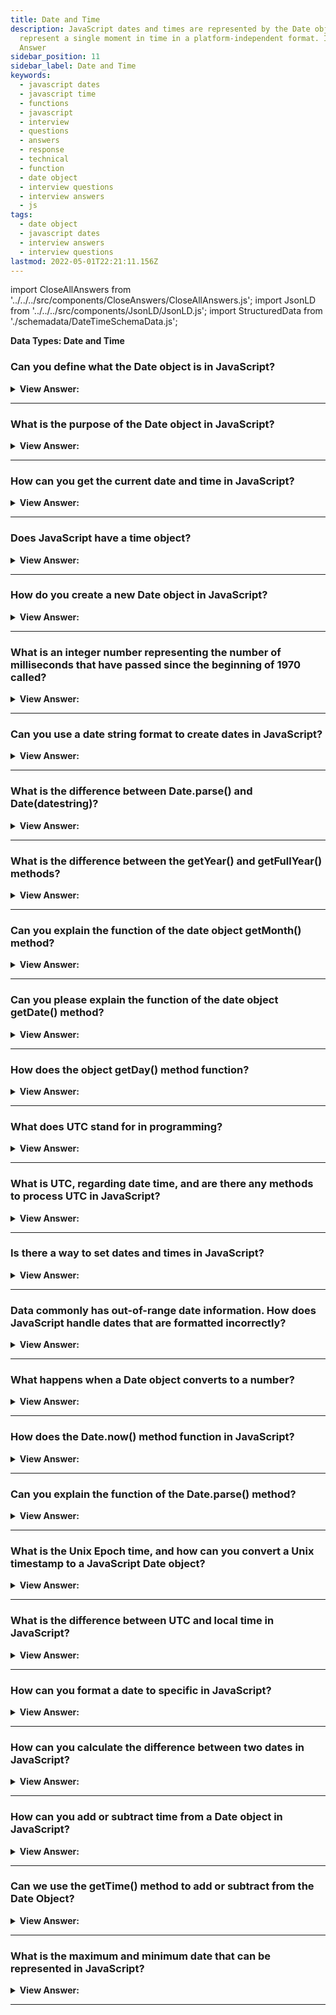 ```yaml
---
title: Date and Time
description: JavaScript dates and times are represented by the Date object. Date objects
  represent a single moment in time in a platform-independent format. Interview
  Answer
sidebar_position: 11
sidebar_label: Date and Time
keywords:
  - javascript dates
  - javascript time
  - functions
  - javascript
  - interview
  - questions
  - answers
  - response
  - technical
  - function
  - date object
  - interview questions
  - interview answers
  - js
tags:
  - date object
  - javascript dates
  - interview answers
  - interview questions
lastmod: 2022-05-01T22:21:11.156Z
---
```


import CloseAllAnswers from '../../../src/components/CloseAnswers/CloseAllAnswers.js';
import JsonLD from '../../../src/components/JsonLD/JsonLD.js';
import StructuredData from './schemadata/DateTimeSchemaData.js';

<JsonLD data={StructuredData} />

<head>
  <title>Date and Time | JavaScript Frontend Phone Interview Answers</title>
</head>

**Data Types: Date and Time**

<CloseAllAnswers />

### Can you define what the Date object is in JavaScript?

<details>
  <summary><strong>View Answer:</strong></summary>
  <div>
  <div><strong>Interview Response:</strong> The Date object is a built-in object in JavaScript that represents a specific point in time and provides methods for working with dates and times.
</div><br />
  <div><strong>Technical Response:</strong> JavaScript Date objects represent a single moment in time in a platform-independent format. Date objects contain a Number that represents milliseconds since 1 January 1970 UTC. These date and time objects are not the same as the UNIX epoch (the number of seconds elapsed since midnight on January 1, 1970, UTC), the principal base value for computer-recorded date and time values. It's essential to keep in mind that while the time value at the heart of a Date object is UTC, the primary methods to fetch the date and time or its components all work in the local (i.e., host system) time zone and offset.
  </div><br />
  <div><strong className="codeExample">Code Example:</strong><br /><br />

  <div></div>

Creating a `Date` object representing the current date and time:

```javascript
const currentDate = new Date();
console.log(currentDate);
// logs Wed Jun 21 2023 16:45:26 GMT-0700 (Pacific Daylight Time)
```

Creating a `Date` object with a specific date and time:

```javascript
const specificDate = new Date('2023-06-21T10:30:00');
console.log(specificDate);
```

Getting various components of a `Date` object:

```javascript
const date = new Date();

const year = date.getFullYear();
const month = date.getMonth(); // Month is zero-based (0-11)
const day = date.getDate();
const hours = date.getHours();
const minutes = date.getMinutes();
const seconds = date.getSeconds();

console.log(year, month, day, hours, minutes, seconds);
```

Performing calculations with `Date` objects:

```javascript
const now = new Date();
const futureDate = new Date(now.getFullYear() + 1, now.getMonth(), now.getDate());

console.log(futureDate);
```

In this example, we calculate a future date by adding one year to the current date using the `getFullYear`, `getMonth`, and `getDate` methods of the `Date` object.

The `Date` object provides many more methods and properties to work with dates and times, allowing you to perform various operations and manipulate dates according to your needs.

  </div>
  </div>
</details>

---

### What is the purpose of the Date object in JavaScript?

<details>
  <summary><strong>View Answer:</strong></summary>
  <div>
  <div><strong>Interview Response:</strong> The Date object is used to work with dates and times in JavaScript, allowing developers to create, manipulate, and format date and time values.</div><br />
  <div><strong className="codeExample">Code Example:</strong><br /><br />

  <div></div>

```js
let date = new Date();
console.log(date); // Logs the current date and time
```

  </div>
  </div>
</details>

---

### How can you get the current date and time in JavaScript?

<details>
  <summary><strong>View Answer:</strong></summary>
  <div>
  <div><strong>Interview Response:</strong> The current date and time can be obtained in JavaScript using the built-in Date object's constructor without any arguments.</div><br />
  <div><strong className="codeExample">Code Example:</strong><br /><br />

  <div></div>

```js
let date = new Date();
console.log(date); // Logs the current date and time
```

  </div>
  </div>
</details>

---

### Does JavaScript have a time object?

<details>
  <summary><strong>View Answer:</strong></summary>
  <div>
  <div><strong>Interview Response:</strong> JavaScript has a Date object, which includes both date and time functionality, but it does not have a separate "time object".
  </div><br/>
  <div><strong>Technical Response:</strong> No, JavaScript does not have a built-in "Time" object. However, the `Date` object in JavaScript is commonly used to work with both dates and times. It represents a specific point in time, including the date, time, and time zone information. By utilizing the methods and properties of the `Date` object, you can perform operations related to time, such as getting the current time, setting specific times, extracting time components, and performing calculations involving time intervals.
  </div><br />
  <div><strong className="codeExample">Code Example:</strong><br /><br />

  <div></div>

Getting the current time:

```js
const currentTime = new Date();
console.log(currentTime.toLocaleTimeString());
```

Setting a specific time:

```js
const specificTime = new Date();
specificTime.setHours(10);
specificTime.setMinutes(30);
specificTime.setSeconds(0);
console.log(specificTime.toLocaleTimeString()); // logs 10:30:00 AM
```

  </div>
  </div>
</details>

---

### How do you create a new Date object in JavaScript?

<details>
  <summary><strong>View Answer:</strong></summary>
  <div>
  <div><strong>Interview Response:</strong> A new Date object is created in JavaScript using the built-in Date constructor with optional arguments for the year, month, day, hour, minute, second, and millisecond.
  </div><br />
  <div><strong className="codeExample">Code Example:</strong><br /><br />

  <div></div>

```js
let currentDate = new Date();
console.log(currentDate); // Logs the current date and time
```

  </div>
  </div>
</details>

---

### What is an integer number representing the number of milliseconds that have passed since the beginning of 1970 called?

<details>
  <summary><strong>View Answer:</strong></summary>
  <div>
  <div><strong>Interview Response:</strong> The integer number representing the number of milliseconds since the beginning of 1970 is called a timestamp (Unix Time or Epoch Time).</div><br />
  <div><strong>Technical Response:</strong> An integer number representing the number of milliseconds since 1970 is called a timestamp. It is a lightweight numeric representation of a date. We can always create a date from a timestamp using the new Date(timestamp) and convert the existing Date object to a timestamp using the date.getTime() method. You should be aware that dates before 01.01.1970 have a negative timestamp.
  </div><br />
  <div><strong className="codeExample">Code Example:</strong><br /><br />

  <div></div>

```js
// 31 Dec 1969
let Dec31_1969 = new Date(-24 * 3600 * 1000);
console.log(Dec31_1969);
```

  </div>
  </div>
</details>

---

### Can you use a date string format to create dates in JavaScript?

<details>
  <summary><strong>View Answer:</strong></summary>
  <div>
  <div><strong>Interview Response:</strong> Yes, if there is a single argument, and it is a string, it is parsed automatically. The algorithm is the same as Date.parse (returns a timestamp) used to parse date strings.
</div><br />
  <div><strong className="codeExample">Code Example:</strong><br /><br />

<strong>Syntax: </strong> new Date(“datestring”);<br /><br />

  <div></div>

```js
let date = new Date('2017-01-26');
alert(date);
// The time is not set, so it's assumed to be midnight GMT and
// is adjusted according to the timezone the code is run in
// So the result could be
// Thu Jan 26 2017 11:00:00 GMT+1100 (Australian Eastern Daylight Time)
// or
// Wed Jan 25 2017 16:00:00 GMT-0800 (Pacific Standard Time)
```

  </div>
  </div>
</details>

---

### What is the difference between Date.parse() and Date(datestring)?

<details>
  <summary><strong>View Answer:</strong></summary>
  <div>
  <div><strong>Interview Response:</strong> The main difference between Date.parse(), and Date(datestring) is Date.parse() returns milliseconds, and Date(datestring) does not. It returns the actual UTC date string requested.
</div><br />
  <div><strong className="codeExample">Code Example:</strong><br /><br />

  <div></div>

```js
let date = Date.parse('01-02-2021'); // get timestamp returns 1609574400000
let date2 = new Date(1609574400000); // using timestamp

console.log(date); // returns 1609574400000
console.log(date2); // returns 2021-01-02T08:00:00.000Z
```

  </div>
  </div>
</details>

---

### What is the difference between the getYear() and getFullYear() methods?

<details>
  <summary><strong>View Answer:</strong></summary>
  <div>
  <div><strong>Interview Response:</strong> The getYear() method returns the year minus 1900, while getFullYear() returns the four-digit year. The getYear() method is deprecated and should not be used.</div><br />
  <div><strong>Technical Response:</strong> The getFullYear() method returns the year of the specified date according to local time. The getYear() method is deprecated, and you should not use it but instead follow the current MDN recommendations (It does not work well with date years after 2000).
  </div><br />
  <div><strong className="codeExample">Code Example:</strong><br /><br />

  <div></div>

```js
let date = new Date();
let year = date.getFullYear();
console.log(year); // returns 2021
```

:::warning

The getYear() method is **deprecated**, and you should not use it.

:::

  </div>
  </div>
</details>

---

### Can you explain the function of the date object getMonth() method?

<details>
  <summary><strong>View Answer:</strong></summary>
  <div>
  <div><strong>Interview Response:</strong> The getMonth() method of the Date object in JavaScript returns the numeric month (0-11) of a date, where 0 equals January and 1 equals February, and so on.</div><br />
  <div><strong>Technical Response:</strong> The getMonth() method returns the month on the specified date according to local time as a zero-based value (zero indicates the year's first month). It returns an integer number, between 0 and 11, representing the month on the given date according to local time. 0 corresponds to January, 1 to February, and more.
  </div><br />
  <div><strong className="codeExample">Code Example:</strong><br /><br />

<strong>Syntax: </strong> dateObj.getMonth();<br /><br />

  <div></div>

```js
let Xmas95 = new Date('December 25, 1995 23:15:30');
let month = Xmas95.getMonth();

console.log(month); // 11
```

  </div>
  </div>
</details>

---

### Can you please explain the function of the date object getDate() method?

<details>
  <summary><strong>View Answer:</strong></summary>
  <div>
  <div><strong>Interview Response:</strong> The getDate() method returns the day of the month for the specified date according to local time. An integer number between 1 and 31 represents the day of the month for the given date.
</div><br />
  <div><strong className="codeExample">Code Example:</strong><br /><br />

<strong>Syntax: </strong> dateObj.getDate();<br /><br />

  <div></div>

```js
let Xmas95 = new Date('December 25, 1995 23:15:30');
let day = Xmas95.getDate();

console.log(day); // 25
```

  </div>
  </div>
</details>

---

### How does the object getDay() method function?

<details>
  <summary><strong>View Answer:</strong></summary>
  <div>
  <div><strong>Interview Response:</strong> The getDay() method of the Date object in JavaScript returns the numeric value of the day of the week (0-6) for a given Date object, where Sunday is 0 and Saturday is 6.</div><br />
  <div><strong>Technical Response:</strong> The getDay() method returns the day of the week for the specified date according to local time, where 0 represents Sunday. For the day of the month, see Date.prototype.getDate(). An integer number, between 0 and 6, corresponds to the week's day for the given date, according to local time: 0 for Sunday, 1 for Monday, 2 for Tuesday, and following days in order.
  </div><br />
  <div><strong className="codeExample">Code Example:</strong><br /><br />

<strong>Syntax: </strong> dateObj.getDay();<br /><br />

  <div></div>

```js
let Xmas95 = new Date('December 25, 1995 23:15:30');
let weekday = Xmas95.getDay();

console.log(weekday); // 1
```

  </div>
  </div>
</details>

---

### What does UTC stand for in programming?

<details>
  <summary><strong>View Answer:</strong></summary>
  <div>
  <div><strong>Interview Response:</strong> In programming, UTC stands for Coordinated Universal Time, which is a time standard that provides a consistent, global time reference and is used as a basis for local time zones.
  </div>
  </div>
</details>

---

### What is UTC, regarding date time, and are there any methods to process UTC in JavaScript?

<details>
  <summary><strong>View Answer:</strong></summary>
  <div>
  <div><strong>Interview Response:</strong> In the context of date and time, UTC stands for Coordinated Universal Time, and JavaScript provides several methods for working with UTC, including getUTCDate(), getUTCDay(), getUTCMonth(), and getUTCHours().</div><br />
  <div><strong>Technical Response:</strong> UTC is an acronym for Universal Time Coordinated, established in 1972. This time was called Greenwich Mean Time (GMT) but now referred to as Coordinated Universal Time or Universal Time Coordinated (UTC). In JavaScript, there are also their UTC-counterparts, that return day, month, year and so on for the time zone UTC+0: getUTCFullYear(), getUTCMonth(), getUTCDay(). Just insert the "UTC" right after "get". Besides the given methods, two special ones do not have a UTC-variant, including getTime and getTimezoneOffset.
  </div><br />
  <div><strong className="codeExample">Code Example:</strong><br /><br />

  <div></div>

```js
const date = new Date();

const utcYear = date.getUTCFullYear();
const utcMonth = date.getUTCMonth(); // Month is zero-based (0-11)
const utcDate = date.getUTCDate();
const utcHours = date.getUTCHours();
const utcMinutes = date.getUTCMinutes();
const utcSeconds = date.getUTCSeconds();

console.log(utcYear, utcMonth, utcDate, utcHours, utcMinutes, utcSeconds);
```

  </div>
  </div>
</details>

---

### Is there a way to set dates and times in JavaScript?

<details>
  <summary><strong>View Answer:</strong></summary>
  <div>
  <div><strong>Interview Response:</strong> Yes, there are several methods, including setFullYear, setMonth, setDate, setHours, setMinutes, setSeconds, setMilliseconds, and setTime.</div><br />
  <div><strong>Technical Response:</strong> Yes, there are several methods, including setFullYear, setMonth, setDate, setHours, setMinutes, setSeconds, setMilliseconds, and setTime. setTime sets the completed date in milliseconds based on the JavaScript initialized date of 01/01/1970 UTC. Every one of them except setTime() has a UTC-variant for use.
  </div><br />
  <div><strong className="codeExample">Code Example:</strong><br /><br />

  <div></div>

```js
let today = new Date();

today.setHours(0);
alert(today); // still today, but the hour is changed to 0

today.setHours(0, 0, 0, 0);
alert(today); // still today, now 00:00:00 sharp.
```

  </div>
  </div>
</details>

---

### Data commonly has out-of-range date information. How does JavaScript handle dates that are formatted incorrectly?

<details>
  <summary><strong>View Answer:</strong></summary>
  <div>
  <div><strong>Interview Response:</strong> JavaScript handles out-of-range dates by adjusting them to be within the appropriate range of valid dates.
</div><br />
  <div><strong>Interview Response:</strong> The Date object includes an auto-correction feature that tackles incorrectly formed dates. We can enter values out of range, and it will auto-adjust. The Date object also keeps track of the number of days within a single date to provide accurate future or past date results.
</div><br />
  <div><strong className="codeExample">Code Example:</strong><br /><br />

  <div></div>

```js
let date = new Date(2013, 0, 32); // 32 Jan 2013 ?!?
alert(date); // ...is 1st Feb 2013!

// Another example
let date = new Date(2016, 1, 28);
date.setDate(date.getDate() + 2);

alert(date); // 1 Mar 2016
```

  </div>
  </div>
</details>

---

### What happens when a Date object converts to a number?

<details>
  <summary><strong>View Answer:</strong></summary>
  <div>
  <div><strong>Interview Response:</strong> When a Date object is converted to a timestamp, it returns the number of milliseconds since January 1, 1970, 00:00:00 UTC. This is called the Unix Epoch.
</div><br />
  <div><strong className="codeExample">Code Example:</strong><br /><br />

  <div></div>

```js
// Date to number conversion using the unary operator
let date = new Date();
alert(+date); // returns the number of milliseconds, same as date.getTime()

// Time Measurement: Speed Test
let start = new Date(); // start measuring time

// do the job
for (let i = 0; i < 100000; i++) {
  let doSomething = i * i * i;
}

let end = new Date(); // end measuring time

alert(`The loop took ${end - start} ms`);
```

:::note

The critical side effect: JavaScript can subtract date numbers; the result is their difference in milliseconds. That can be used for time measurements and equip an application with more powerful time-related features.

:::

  </div>
  </div>
</details>

---

### How does the Date.now() method function in JavaScript?

<details>
  <summary><strong>View Answer:</strong></summary>
  <div>
  <div><strong>Interview Response:</strong> The Date.now() method in JavaScript returns the current timestamp value in milliseconds since January 1, 1970 (UTC) without creating a new Date object.</div><br />
  <div><strong>Technical Response:</strong> We don't need the Date object if we just want to measure time. Date.now() is a special method that returns the current timestamp, and it has the same semantic value as new Date(). getTime() returns a Time object without creating an intermediary Date object. As a result, it is speedier and puts less strain on waste collection. It's primarily done for convenience or when we need the necessary performance, such as in JavaScript games or other specialized applications.
  </div><br />
  <div><strong className="codeExample">Code Example:</strong><br /><br />

<strong>Syntax: </strong> Date.now();<br /><br />

  <div></div>

```js
let start = Date.now(); // milliseconds count from 1 Jan 1970

// do the job
for (let i = 0; i < 100000; i++) {
  let doSomething = i * i * i;
}

let end = Date.now(); // done

alert(`The loop took ${end - start} ms`); // subtract numbers, not dates
```

  </div>
  </div>
</details>

---

### Can you explain the function of the Date.parse() method?

<details>
  <summary><strong>View Answer:</strong></summary>
  <div>
  <div><strong>Interview Response:</strong> The Date.parse() method in JavaScript parses a string representation of a date and returns its corresponding timestamp value.</div><br />
  <div><strong>Technical Response:</strong> Date.parse(str) parses a string in the specified format and returns the timestamp (number of milliseconds since January 1, 1970, UTC+0). If the format is invalid, NaN is returned. The string format should be (YYYY-MM-DDTHH:mm:ss.sssZ). The breakdown of the format is YYYY-MM-DD as the date year-month-day. The character "T" is used as the delimiter. HH:mm:ss.sss is the time relative to hours, minutes, seconds, and milliseconds. The optional 'Z' part denotes the time zone in the format +-hh:mm. A single letter Z would mean UTC+0.
  </div><br />
  <div><strong className="codeExample">Code Example:</strong><br /><br />

<strong>Syntax: </strong> Date.parse();<br /><br />

  <div></div>

```js
let ms = Date.parse('2012-01-26T13:51:50.417-07:00');

alert(ms); // 1327611110417  (timestamp)

// We can instantly create a new Date object from the timestamp

let date = new Date(Date.parse('2012-01-26T13:51:50.417-07:00'));

alert(date);
```

  </div>
  </div>
</details>

---

### What is the Unix Epoch time, and how can you convert a Unix timestamp to a JavaScript Date object?

<details>
  <summary><strong>View Answer:</strong></summary>
  <div>
  <div><strong>Interview Response:</strong> The Unix Epoch time is the number of seconds that have passed since January 1, 1970, at 00:00:00 UTC. To convert a Unix timestamp to a JavaScript Date object, use new Date(unixTimestamp * 1000), multiplying the timestamp by 1000 to convert it from seconds to milliseconds.
  </div><br />
  <div><strong className="codeExample">Code Example:</strong><br /><br />

  <div></div>

```js
const unixTimestamp = 1624298400; // Unix timestamp representing July 21, 2021, 00:00:00 UTC

const date = new Date(unixTimestamp * 1000);

console.log(date);
```

  </div>
  </div>
</details>

---

### What is the difference between UTC and local time in JavaScript?

<details>
  <summary><strong>View Answer:</strong></summary>
  <div>
  <div><strong>Interview Response:</strong> UTC is a standard time zone used globally, whereas local time is the time zone of the user's computer. UTC does not take into account daylight saving time, while local time does. In JavaScript, the methods for working with UTC and local time are different.
  </div>
  </div>
</details>

---

### How can you format a date to specific in JavaScript?

<details>
  <summary><strong>View Answer:</strong></summary>
  <div>
  <div><strong>Interview Response:</strong> You can format a date in JavaScript using various methods of the Date object, such as toLocaleDateString() and toLocaleTimeString(). You can also use third-party libraries such as Moment.js for more advanced formatting options.
  </div>
  </div>
</details>

---

### How can you calculate the difference between two dates in JavaScript?

<details>
  <summary><strong>View Answer:</strong></summary>
  <div>
  <div><strong>Interview Response:</strong> You can calculate the difference between two dates in JavaScript by subtracting the two dates and converting the result into the desired units. (e.g., milliseconds, seconds, days).</div><br />
  <div><strong className="codeExample">Code Example:</strong><br /><br />

  <div></div>

```js
let date1 = new Date('2023-05-23');
let date2 = new Date('2023-05-30');

// Get the difference in milliseconds and convert it to days
let diffDays = Math.abs(date2 - date1) / (1000 * 60 * 60 * 24); 

console.log(diffDays); // Outputs 7
```

  </div>
  </div>
</details>

---

### How can you add or subtract time from a Date object in JavaScript?

<details>
  <summary><strong>View Answer:</strong></summary>
  <div>
  <div><strong>Interview Response:</strong> To add/subtract time, create a new Date object, then use setTime() method, adding/subtracting milliseconds to/from the original date's getTime() value.</div><br />
  <div><strong className="codeExample">Code Example:</strong><br /><br />

  <div></div>

```js
let date = new Date(); 
date.setTime(date.getTime() + (3*60*60*1000)); // adds 3 hours

let date = new Date(); 
date.setTime(date.getTime() - (30*60*1000)); // subtracts 30 minutes
```

  </div>
  </div>
</details>

---

### Can we use the getTime() method to add or subtract from the Date Object?

<details>
  <summary><strong>View Answer:</strong></summary>
  <div>
  <div><strong>Interview Response:</strong> Yes, `getTime()` returns milliseconds since Unix Epoch, which you can add to or subtract from, then use `setTime()` to modify the Date object.</div><br />
  <div><strong className="codeExample">Code Example:</strong><br /><br />

  <div></div>

```js
let date = new Date(); 
date.setTime(date.getTime() + (3*60*60*1000)); // adds 3 hours
```

  </div>
  </div>
</details>

---

### What is the maximum and minimum date that can be represented in JavaScript?

<details>
  <summary><strong>View Answer:</strong></summary>
  <div>
  <div><strong>Interview Response:</strong> The maximum date that can be represented in JavaScript is approximately 285,616 years in the future (8640000000000000 milliseconds after January 1, 1970). The minimum date is approximately 271,821 years BCE (8640000000000000 milliseconds before January 1, 1970).<br /><br /> In days, JavaScript can represent dates from -100,000,000 days to 100,000,000 days relative to January 1, 1970 UTC, about 273,790 BCE to 273,790 CE.
  </div>
  </div>
</details>

---
